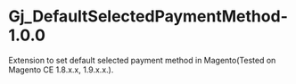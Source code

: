 # Gj_DefaultSelectedPaymentMethod-1.0.0
Extension to set default selected payment method in Magento(Tested on Magento CE 1.8.x.x, 1.9.x.x.).
